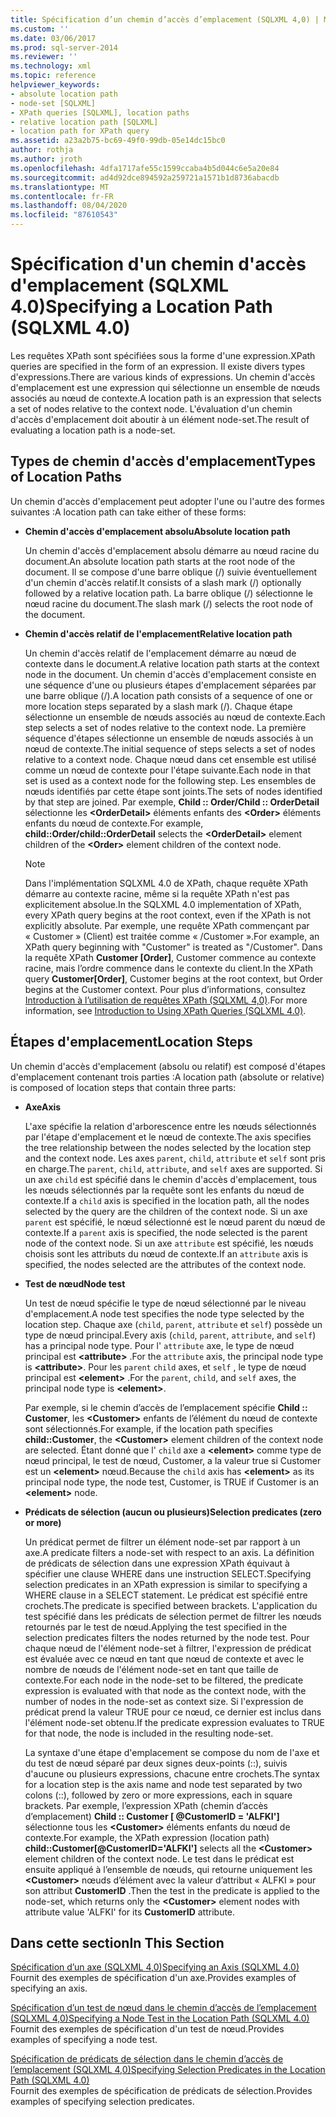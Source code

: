 ```yaml
---
title: Spécification d’un chemin d’accès d’emplacement (SQLXML 4,0) | Microsoft Docs
ms.custom: ''
ms.date: 03/06/2017
ms.prod: sql-server-2014
ms.reviewer: ''
ms.technology: xml
ms.topic: reference
helpviewer_keywords:
- absolute location path
- node-set [SQLXML]
- XPath queries [SQLXML], location paths
- relative location path [SQLXML]
- location path for XPath query
ms.assetid: a23a2b75-bc69-49f0-99db-05e14dc15bc0
author: rothja
ms.author: jroth
ms.openlocfilehash: 4dfa1717afe55c1599ccaba4b5d044c6e5a20e84
ms.sourcegitcommit: ad4d92dce894592a259721a1571b1d8736abacdb
ms.translationtype: MT
ms.contentlocale: fr-FR
ms.lasthandoff: 08/04/2020
ms.locfileid: "87610543"
---
```

# <a name="specifying-a-location-path-sqlxml-40"></a><span data-ttu-id="960eb-102">Spécification d'un chemin d'accès d'emplacement (SQLXML 4.0)</span><span class="sxs-lookup"><span data-stu-id="960eb-102">Specifying a Location Path (SQLXML 4.0)</span></span>
  <span data-ttu-id="960eb-103">Les requêtes XPath sont spécifiées sous la forme d'une expression.</span><span class="sxs-lookup"><span data-stu-id="960eb-103">XPath queries are specified in the form of an expression.</span></span> <span data-ttu-id="960eb-104">Il existe divers types d'expressions.</span><span class="sxs-lookup"><span data-stu-id="960eb-104">There are various kinds of expressions.</span></span> <span data-ttu-id="960eb-105">Un chemin d'accès d'emplacement est une expression qui sélectionne un ensemble de nœuds associés au nœud de contexte.</span><span class="sxs-lookup"><span data-stu-id="960eb-105">A location path is an expression that selects a set of nodes relative to the context node.</span></span> <span data-ttu-id="960eb-106">L'évaluation d'un chemin d'accès d'emplacement doit aboutir à un élément node-set.</span><span class="sxs-lookup"><span data-stu-id="960eb-106">The result of evaluating a location path is a node-set.</span></span>  
  
## <a name="types-of-location-paths"></a><span data-ttu-id="960eb-107">Types de chemin d'accès d'emplacement</span><span class="sxs-lookup"><span data-stu-id="960eb-107">Types of Location Paths</span></span>  
 <span data-ttu-id="960eb-108">Un chemin d'accès d'emplacement peut adopter l'une ou l'autre des formes suivantes :</span><span class="sxs-lookup"><span data-stu-id="960eb-108">A location path can take either of these forms:</span></span>  
  
-   <span data-ttu-id="960eb-109">**Chemin d'accès d'emplacement absolu**</span><span class="sxs-lookup"><span data-stu-id="960eb-109">**Absolute location path**</span></span>  
  
     <span data-ttu-id="960eb-110">Un chemin d'accès d'emplacement absolu démarre au nœud racine du document.</span><span class="sxs-lookup"><span data-stu-id="960eb-110">An absolute location path starts at the root node of the document.</span></span> <span data-ttu-id="960eb-111">Il se compose d'une barre oblique (/) suivie éventuellement d'un chemin d'accès relatif.</span><span class="sxs-lookup"><span data-stu-id="960eb-111">It consists of a slash mark (/) optionally followed by a relative location path.</span></span> <span data-ttu-id="960eb-112">La barre oblique (/) sélectionne le nœud racine du document.</span><span class="sxs-lookup"><span data-stu-id="960eb-112">The slash mark (/) selects the root node of the document.</span></span>  
  
-   <span data-ttu-id="960eb-113">**Chemin d'accès relatif de l'emplacement**</span><span class="sxs-lookup"><span data-stu-id="960eb-113">**Relative location path**</span></span>  
  
     <span data-ttu-id="960eb-114">Un chemin d'accès relatif de l'emplacement démarre au nœud de contexte dans le document.</span><span class="sxs-lookup"><span data-stu-id="960eb-114">A relative location path starts at the context node in the document.</span></span> <span data-ttu-id="960eb-115">Un chemin d'accès d'emplacement consiste en une séquence d'une ou plusieurs étapes d'emplacement séparées par une barre oblique (/).</span><span class="sxs-lookup"><span data-stu-id="960eb-115">A location path consists of a sequence of one or more location steps separated by a slash mark (/).</span></span> <span data-ttu-id="960eb-116">Chaque étape sélectionne un ensemble de nœuds associés au nœud de contexte.</span><span class="sxs-lookup"><span data-stu-id="960eb-116">Each step selects a set of nodes relative to the context node.</span></span> <span data-ttu-id="960eb-117">La première séquence d'étapes sélectionne un ensemble de nœuds associés à un nœud de contexte.</span><span class="sxs-lookup"><span data-stu-id="960eb-117">The initial sequence of steps selects a set of nodes relative to a context node.</span></span> <span data-ttu-id="960eb-118">Chaque nœud dans cet ensemble est utilisé comme un nœud de contexte pour l'étape suivante.</span><span class="sxs-lookup"><span data-stu-id="960eb-118">Each node in that set is used as a context node for the following step.</span></span> <span data-ttu-id="960eb-119">Les ensembles de nœuds identifiés par cette étape sont joints.</span><span class="sxs-lookup"><span data-stu-id="960eb-119">The sets of nodes identified by that step are joined.</span></span> <span data-ttu-id="960eb-120">Par exemple, **Child :: Order/Child :: OrderDetail** sélectionne les **\<OrderDetail>** éléments enfants des **\<Order>** éléments enfants du nœud de contexte.</span><span class="sxs-lookup"><span data-stu-id="960eb-120">For example, **child::Order/child::OrderDetail** selects the **\<OrderDetail>** element children of the **\<Order>** element children of the context node.</span></span>  
  
    > [!NOTE]  
    >  <span data-ttu-id="960eb-121">Dans l'implémentation SQLXML 4.0 de XPath, chaque requête XPath démarre au contexte racine, même si la requête XPath n'est pas explicitement absolue.</span><span class="sxs-lookup"><span data-stu-id="960eb-121">In the SQLXML 4.0 implementation of XPath, every XPath query begins at the root context, even if the XPath is not explicitly absolute.</span></span> <span data-ttu-id="960eb-122">Par exemple, une requête XPath commençant par « Customer » (Client) est traitée comme « /Customer ».</span><span class="sxs-lookup"><span data-stu-id="960eb-122">For example, an XPath query beginning with "Customer" is treated as "/Customer".</span></span> <span data-ttu-id="960eb-123">Dans la requête XPath **Customer [Order]**, Customer commence au contexte racine, mais l’ordre commence dans le contexte du client.</span><span class="sxs-lookup"><span data-stu-id="960eb-123">In the XPath query **Customer[Order]**, Customer begins at the root context, but Order begins at the Customer context.</span></span> <span data-ttu-id="960eb-124">Pour plus d’informations, consultez [Introduction à l’utilisation de requêtes XPath &#40;SQLXML 4,0&#41;](../introduction-to-using-xpath-queries-sqlxml-4-0.md).</span><span class="sxs-lookup"><span data-stu-id="960eb-124">For more information, see [Introduction to Using XPath Queries &#40;SQLXML 4.0&#41;](../introduction-to-using-xpath-queries-sqlxml-4-0.md).</span></span>  
  
## <a name="location-steps"></a><span data-ttu-id="960eb-125">Étapes d'emplacement</span><span class="sxs-lookup"><span data-stu-id="960eb-125">Location Steps</span></span>  
 <span data-ttu-id="960eb-126">Un chemin d'accès d'emplacement (absolu ou relatif) est composé d'étapes d'emplacement contenant trois parties :</span><span class="sxs-lookup"><span data-stu-id="960eb-126">A location path (absolute or relative) is composed of location steps that contain three parts:</span></span>  
  
-   <span data-ttu-id="960eb-127">**Axe**</span><span class="sxs-lookup"><span data-stu-id="960eb-127">**Axis**</span></span>  
  
     <span data-ttu-id="960eb-128">L'axe spécifie la relation d'arborescence entre les nœuds sélectionnés par l'étape d'emplacement et le nœud de contexte.</span><span class="sxs-lookup"><span data-stu-id="960eb-128">The axis specifies the tree relationship between the nodes selected by the location step and the context node.</span></span> <span data-ttu-id="960eb-129">Les axes `parent`, `child`, `attribute` et `self` sont pris en charge.</span><span class="sxs-lookup"><span data-stu-id="960eb-129">The `parent`, `child`, `attribute`, and `self` axes are supported.</span></span> <span data-ttu-id="960eb-130">Si un axe `child` est spécifié dans le chemin d'accès d'emplacement, tous les nœuds sélectionnés par la requête sont les enfants du nœud de contexte.</span><span class="sxs-lookup"><span data-stu-id="960eb-130">If a `child` axis is specified in the location path, all the nodes selected by the query are the children of the context node.</span></span> <span data-ttu-id="960eb-131">Si un axe `parent` est spécifié, le nœud sélectionné est le nœud parent du nœud de contexte.</span><span class="sxs-lookup"><span data-stu-id="960eb-131">If a `parent` axis is specified, the node selected is the parent node of the context node.</span></span> <span data-ttu-id="960eb-132">Si un axe `attribute` est spécifié, les nœuds choisis sont les attributs du nœud de contexte.</span><span class="sxs-lookup"><span data-stu-id="960eb-132">If an `attribute` axis is specified, the nodes selected are the attributes of the context node.</span></span>  
  
-   <span data-ttu-id="960eb-133">**Test de nœud**</span><span class="sxs-lookup"><span data-stu-id="960eb-133">**Node test**</span></span>  
  
     <span data-ttu-id="960eb-134">Un test de nœud spécifie le type de nœud sélectionné par le niveau d'emplacement.</span><span class="sxs-lookup"><span data-stu-id="960eb-134">A node test specifies the node type selected by the location step.</span></span> <span data-ttu-id="960eb-135">Chaque axe (`child`, `parent`, `attribute` et `self`) possède un type de nœud principal.</span><span class="sxs-lookup"><span data-stu-id="960eb-135">Every axis (`child`, `parent`, `attribute`, and `self`) has a principal node type.</span></span> <span data-ttu-id="960eb-136">Pour l' `attribute` axe, le type de nœud principal est **\<attribute>** .</span><span class="sxs-lookup"><span data-stu-id="960eb-136">For the `attribute` axis, the principal node type is **\<attribute>**.</span></span> <span data-ttu-id="960eb-137">Pour les `parent` `child` axes, et `self` , le type de nœud principal est **\<element>** .</span><span class="sxs-lookup"><span data-stu-id="960eb-137">For the `parent`, `child`, and `self` axes, the principal node type is **\<element>**.</span></span>  
  
     <span data-ttu-id="960eb-138">Par exemple, si le chemin d’accès de l’emplacement spécifie **Child :: Customer**, les **\<Customer>** enfants de l’élément du nœud de contexte sont sélectionnés.</span><span class="sxs-lookup"><span data-stu-id="960eb-138">For example, if the location path specifies **child::Customer**, the **\<Customer>** element children of the context node are selected.</span></span> <span data-ttu-id="960eb-139">Étant donné que l' `child` axe a **\<element>** comme type de nœud principal, le test de nœud, Customer, a la valeur true si Customer est un **\<element>** nœud.</span><span class="sxs-lookup"><span data-stu-id="960eb-139">Because the `child` axis has **\<element>** as its principal node type, the node test, Customer, is TRUE if Customer is an **\<element>** node.</span></span>  
  
-   <span data-ttu-id="960eb-140">**Prédicats de sélection (aucun ou plusieurs)**</span><span class="sxs-lookup"><span data-stu-id="960eb-140">**Selection predicates (zero or more)**</span></span>  
  
     <span data-ttu-id="960eb-141">Un prédicat permet de filtrer un élément node-set par rapport à un axe.</span><span class="sxs-lookup"><span data-stu-id="960eb-141">A predicate filters a node-set with respect to an axis.</span></span> <span data-ttu-id="960eb-142">La définition de prédicats de sélection dans une expression XPath équivaut à spécifier une clause WHERE dans une instruction SELECT.</span><span class="sxs-lookup"><span data-stu-id="960eb-142">Specifying selection predicates in an XPath expression is similar to specifying a WHERE clause in a SELECT statement.</span></span> <span data-ttu-id="960eb-143">Le prédicat est spécifié entre crochets.</span><span class="sxs-lookup"><span data-stu-id="960eb-143">The predicate is specified between brackets.</span></span> <span data-ttu-id="960eb-144">L'application du test spécifié dans les prédicats de sélection permet de filtrer les nœuds retournés par le test de nœud.</span><span class="sxs-lookup"><span data-stu-id="960eb-144">Applying the test specified in the selection predicates filters the nodes returned by the node test.</span></span> <span data-ttu-id="960eb-145">Pour chaque nœud de l'élément node-set à filtrer, l'expression de prédicat est évaluée avec ce nœud en tant que nœud de contexte et avec le nombre de nœuds de l'élément node-set en tant que taille de contexte.</span><span class="sxs-lookup"><span data-stu-id="960eb-145">For each node in the node-set to be filtered, the predicate expression is evaluated with that node as the context node, with the number of nodes in the node-set as context size.</span></span> <span data-ttu-id="960eb-146">Si l'expression de prédicat prend la valeur TRUE pour ce nœud, ce dernier est inclus dans l'élément node-set obtenu.</span><span class="sxs-lookup"><span data-stu-id="960eb-146">If the predicate expression evaluates to TRUE for that node, the node is included in the resulting node-set.</span></span>  
  
     <span data-ttu-id="960eb-147">La syntaxe d'une étape d'emplacement se compose du nom de l'axe et du test de nœud séparé par deux signes deux-points (::), suivis d'aucune ou plusieurs expressions, chacune entre crochets.</span><span class="sxs-lookup"><span data-stu-id="960eb-147">The syntax for a location step is the axis name and node test separated by two colons (::), followed by zero or more expressions, each in square brackets.</span></span> <span data-ttu-id="960eb-148">Par exemple, l’expression XPath (chemin d’accès d’emplacement) **Child :: Customer [ @CustomerID = 'ALFKI']** sélectionne tous les **\<Customer>** éléments enfants du nœud de contexte.</span><span class="sxs-lookup"><span data-stu-id="960eb-148">For example, the XPath expression (location path) **child::Customer[@CustomerID='ALFKI']** selects all the **\<Customer>** element children of the context node.</span></span> <span data-ttu-id="960eb-149">Le test dans le prédicat est ensuite appliqué à l’ensemble de nœuds, qui retourne uniquement les **\<Customer>** nœuds d’élément avec la valeur d’attribut « ALFKI » pour son attribut **CustomerID** .</span><span class="sxs-lookup"><span data-stu-id="960eb-149">Then the test in the predicate is applied to the node-set, which returns only the **\<Customer>** element nodes with attribute value 'ALFKI' for its **CustomerID** attribute.</span></span>  
  
## <a name="in-this-section"></a><span data-ttu-id="960eb-150">Dans cette section</span><span class="sxs-lookup"><span data-stu-id="960eb-150">In This Section</span></span>  
 [<span data-ttu-id="960eb-151">Spécification d’un axe &#40;SQLXML 4,0&#41;</span><span class="sxs-lookup"><span data-stu-id="960eb-151">Specifying an Axis &#40;SQLXML 4.0&#41;</span></span>](specifying-an-axis-sqlxml-4-0.md)  
 <span data-ttu-id="960eb-152">Fournit des exemples de spécification d'un axe.</span><span class="sxs-lookup"><span data-stu-id="960eb-152">Provides examples of specifying an axis.</span></span>  
  
 [<span data-ttu-id="960eb-153">Spécification d’un test de nœud dans le chemin d’accès de l’emplacement &#40;SQLXML 4,0&#41;</span><span class="sxs-lookup"><span data-stu-id="960eb-153">Specifying a Node Test in the Location Path &#40;SQLXML 4.0&#41;</span></span>](specifying-a-node-test-in-the-location-path-sqlxml-4-0.md)  
 <span data-ttu-id="960eb-154">Fournit des exemples de spécification d'un test de nœud.</span><span class="sxs-lookup"><span data-stu-id="960eb-154">Provides examples of specifying a node test.</span></span>  
  
 [<span data-ttu-id="960eb-155">Spécification de prédicats de sélection dans le chemin d’accès de l’emplacement &#40;SQLXML 4,0&#41;</span><span class="sxs-lookup"><span data-stu-id="960eb-155">Specifying Selection Predicates in the Location Path &#40;SQLXML 4.0&#41;</span></span>](specifying-selection-predicates-in-the-location-path-sqlxml-4-0.md)  
 <span data-ttu-id="960eb-156">Fournit des exemples de spécification de prédicats de sélection.</span><span class="sxs-lookup"><span data-stu-id="960eb-156">Provides examples of specifying selection predicates.</span></span>  
  
  
